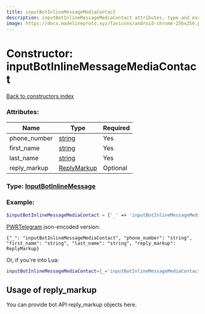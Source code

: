 ```yaml
---
title: inputBotInlineMessageMediaContact
description: inputBotInlineMessageMediaContact attributes, type and example
image: https://docs.madelineproto.xyz/favicons/android-chrome-256x256.png
---
```

# Constructor: inputBotInlineMessageMediaContact  
[Back to constructors index](index.md)



### Attributes:

| Name     |    Type       | Required |
|----------|---------------|----------|
|phone\_number|[string](../types/string.md) | Yes|
|first\_name|[string](../types/string.md) | Yes|
|last\_name|[string](../types/string.md) | Yes|
|reply\_markup|[ReplyMarkup](../types/ReplyMarkup.md) | Optional|



### Type: [InputBotInlineMessage](../types/InputBotInlineMessage.md)


### Example:

```php
$inputBotInlineMessageMediaContact = ['_' => 'inputBotInlineMessageMediaContact', 'phone_number' => 'string', 'first_name' => 'string', 'last_name' => 'string', 'reply_markup' => ReplyMarkup];
```  

[PWRTelegram](https://pwrtelegram.xyz) json-encoded version:

```
{"_": "inputBotInlineMessageMediaContact", "phone_number": "string", "first_name": "string", "last_name": "string", "reply_markup": ReplyMarkup}
```


Or, if you're into Lua:

```lua
inputBotInlineMessageMediaContact={_='inputBotInlineMessageMediaContact', phone_number='string', first_name='string', last_name='string', reply_markup=ReplyMarkup}

```



## Usage of reply_markup

You can provide bot API reply_markup objects here.  


